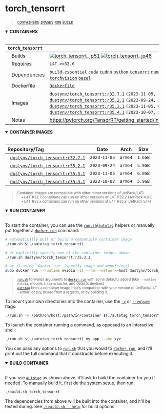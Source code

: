 # torch_tensorrt

> [`CONTAINERS`](#user-content-containers) [`IMAGES`](#user-content-images) [`RUN`](#user-content-run) [`BUILD`](#user-content-build)

<details open>
<summary><b><a id="containers">CONTAINERS</a></b></summary>
<br>

| **`torch_tensorrt`** | |
| :-- | :-- |
| &nbsp;&nbsp;&nbsp;Builds | [![`torch_tensorrt_jp51`](https://img.shields.io/github/actions/workflow/status/dusty-nv/jetson-containers/torch_tensorrt_jp51.yml?label=torch_tensorrt:jp51)](https://github.com/dusty-nv/jetson-containers/actions/workflows/torch_tensorrt_jp51.yml) [![`torch_tensorrt_jp46`](https://img.shields.io/github/actions/workflow/status/dusty-nv/jetson-containers/torch_tensorrt_jp46.yml?label=torch_tensorrt:jp46)](https://github.com/dusty-nv/jetson-containers/actions/workflows/torch_tensorrt_jp46.yml) |
| &nbsp;&nbsp;&nbsp;Requires | `L4T >=32.6` |
| &nbsp;&nbsp;&nbsp;Dependencies | [`build-essential`](/packages/build-essential) [`cuda`](/packages/cuda/cuda) [`cudnn`](/packages/cuda/cudnn) [`python`](/packages/python) [`tensorrt`](/packages/tensorrt) [`numpy`](/packages/numpy) [`cmake`](/packages/cmake/cmake_pip) [`onnx`](/packages/onnx) [`pytorch`](/packages/pytorch) [`torchvision`](/packages/pytorch/torchvision) [`bazel`](/packages/bazel) |
| &nbsp;&nbsp;&nbsp;Dockerfile | [`Dockerfile`](Dockerfile) |
| &nbsp;&nbsp;&nbsp;Images | [`dustynv/torch_tensorrt:r32.7.1`](https://hub.docker.com/r/dustynv/torch_tensorrt/tags) `(2023-11-05, 1.6GB)`<br>[`dustynv/torch_tensorrt:r35.2.1`](https://hub.docker.com/r/dustynv/torch_tensorrt/tags) `(2023-09-24, 5.9GB)`<br>[`dustynv/torch_tensorrt:r35.3.1`](https://hub.docker.com/r/dustynv/torch_tensorrt/tags) `(2023-11-05, 6.0GB)`<br>[`dustynv/torch_tensorrt:r35.4.1`](https://hub.docker.com/r/dustynv/torch_tensorrt/tags) `(2023-10-07, 5.9GB)` |
| &nbsp;&nbsp;&nbsp;Notes | https://pytorch.org/TensorRT/getting_started/installation.html#installation |

</details>

<details open>
<summary><b><a id="images">CONTAINER IMAGES</a></b></summary>
<br>

| Repository/Tag | Date | Arch | Size |
| :-- | :--: | :--: | :--: |
| &nbsp;&nbsp;[`dustynv/torch_tensorrt:r32.7.1`](https://hub.docker.com/r/dustynv/torch_tensorrt/tags) | `2023-11-05` | `arm64` | `1.6GB` |
| &nbsp;&nbsp;[`dustynv/torch_tensorrt:r35.2.1`](https://hub.docker.com/r/dustynv/torch_tensorrt/tags) | `2023-09-24` | `arm64` | `5.9GB` |
| &nbsp;&nbsp;[`dustynv/torch_tensorrt:r35.3.1`](https://hub.docker.com/r/dustynv/torch_tensorrt/tags) | `2023-11-05` | `arm64` | `6.0GB` |
| &nbsp;&nbsp;[`dustynv/torch_tensorrt:r35.4.1`](https://hub.docker.com/r/dustynv/torch_tensorrt/tags) | `2023-10-07` | `arm64` | `5.9GB` |

> <sub>Container images are compatible with other minor versions of JetPack/L4T:</sub><br>
> <sub>&nbsp;&nbsp;&nbsp;&nbsp;• L4T R32.7 containers can run on other versions of L4T R32.7 (JetPack 4.6+)</sub><br>
> <sub>&nbsp;&nbsp;&nbsp;&nbsp;• L4T R35.x containers can run on other versions of L4T R35.x (JetPack 5.1+)</sub><br>
</details>

<details open>
<summary><b><a id="run">RUN CONTAINER</a></b></summary>
<br>

To start the container, you can use the [`run.sh`](/docs/run.md)/[`autotag`](/docs/run.md#autotag) helpers or manually put together a [`docker run`](https://docs.docker.com/engine/reference/commandline/run/) command:
```bash
# automatically pull or build a compatible container image
./run.sh $(./autotag torch_tensorrt)

# or explicitly specify one of the container images above
./run.sh dustynv/torch_tensorrt:r35.3.1

# or if using 'docker run' (specify image and mounts/ect)
sudo docker run --runtime nvidia -it --rm --network=host dustynv/torch_tensorrt:r35.3.1
```
> <sup>[`run.sh`](/docs/run.md) forwards arguments to [`docker run`](https://docs.docker.com/engine/reference/commandline/run/) with some defaults added (like `--runtime nvidia`, mounts a `/data` cache, and detects devices)</sup><br>
> <sup>[`autotag`](/docs/run.md#autotag) finds a container image that's compatible with your version of JetPack/L4T - either locally, pulled from a registry, or by building it.</sup>

To mount your own directories into the container, use the [`-v`](https://docs.docker.com/engine/reference/commandline/run/#volume) or [`--volume`](https://docs.docker.com/engine/reference/commandline/run/#volume) flags:
```bash
./run.sh -v /path/on/host:/path/in/container $(./autotag torch_tensorrt)
```
To launch the container running a command, as opposed to an interactive shell:
```bash
./run.sh $(./autotag torch_tensorrt) my_app --abc xyz
```
You can pass any options to [`run.sh`](/docs/run.md) that you would to [`docker run`](https://docs.docker.com/engine/reference/commandline/run/), and it'll print out the full command that it constructs before executing it.
</details>
<details open>
<summary><b><a id="build">BUILD CONTAINER</b></summary>
<br>

If you use [`autotag`](/docs/run.md#autotag) as shown above, it'll ask to build the container for you if needed.  To manually build it, first do the [system setup](/docs/setup.md), then run:
```bash
./build.sh torch_tensorrt
```
The dependencies from above will be built into the container, and it'll be tested during.  See [`./build.sh --help`](/jetson_containers/build.py) for build options.
</details>
